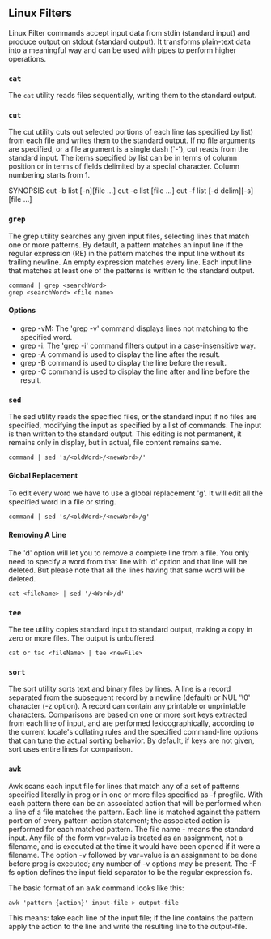 ## Linux Filters

Linux Filter commands accept input data from stdin (standard input) and produce output on stdout (standard output). It transforms plain-text data into a meaningful way and can be used with pipes to perform higher operations.

### `cat`

The `cat` utility reads files sequentially, writing them to the standard output.

### `cut`

The cut utility cuts out selected portions of each line (as specified by list) from each file and writes them to the standard output. If no file arguments are specified, or a file argument is a single dash (`-'), cut reads from the standard input. The items specified by list can be in terms of column position or in terms of fields delimited by a special character. Column numbering starts from 1.

SYNOPSIS
cut -b list [-n][file ...]
cut -c list [file ...]
cut -f list [-d delim][-s] [file ...]

### `grep`

The grep utility searches any given input files, selecting lines that match one or more patterns. By default, a pattern matches an input line if the regular expression (RE) in the pattern matches the input line without its trailing newline. An empty expression matches every line. Each input line that matches at least one of the patterns is written to the standard output.

```
command | grep <searchWord>
grep <searchWord> <file name>
```

#### Options

*   grep -vM: The 'grep -v' command displays lines not matching to the specified word.
*   grep -i: The 'grep -i' command filters output in a case-insensitive way.
*   grep -A command is used to display the line after the result.
*   grep -B command is used to display the line before the result.
*   grep -C command is used to display the line after and line before the result.

### `sed`

The sed utility reads the specified files, or the standard input if no files are specified, modifying the input as specified by a list of commands. The input is then written to the standard output. This editing is not permanent, it remains only in display, but in actual, file content remains same.

```
command | sed 's/<oldWord>/<newWord>/'
```

#### Global Replacement

To edit every word we have to use a global replacement 'g'. It will edit all the specified word in a file or string.

```
command | sed 's/<oldWord>/<newWord>/g'
```

#### Removing A Line

The 'd' option will let you to remove a complete line from a file. You only need to specify a word from that line with 'd' option and that line will be deleted. But please note that all the lines having that same word will be deleted.

```
cat <fileName> | sed '/<Word>/d'
```

### `tee`

The tee utility copies standard input to standard output, making a copy in zero or more files. The output is unbuffered.

```
cat or tac <fileName> | tee <newFile>
```

### `sort`

The sort utility sorts text and binary files by lines. A line is a record separated from the subsequent record by a newline (default) or NUL '\0' character (-z option). A record can contain any printable or unprintable characters. Comparisons are based on one or more sort keys extracted from each line of input, and are performed lexicographically, according to the current locale's collating rules and the specified command-line options that can tune the actual sorting behavior. By default, if keys are not given, sort uses entire lines for comparison.

### `awk`

Awk scans each input file for lines that match any of a set of patterns specified literally in prog or in one or more files specified as -f progfile. With each pattern there can be an associated action that will be performed when a line of a file matches the pattern. Each line is matched against the pattern portion of every pattern-action statement; the associated action is performed for each matched pattern. The file name - means the standard input. Any file of the form var=value is treated as an assignment, not a filename, and is executed at the time it would have been opened if it were a filename. The option -v followed by var=value is an assignment to be done before prog is executed; any number of -v options may be present. The -F fs option defines the input field separator to be the regular expression fs.

The basic format of an awk command looks like this:
```
awk 'pattern {action}' input-file > output-file
```
This means: take each line of the input file; if the line contains the pattern apply the action to the line and write the resulting line to the output-file.